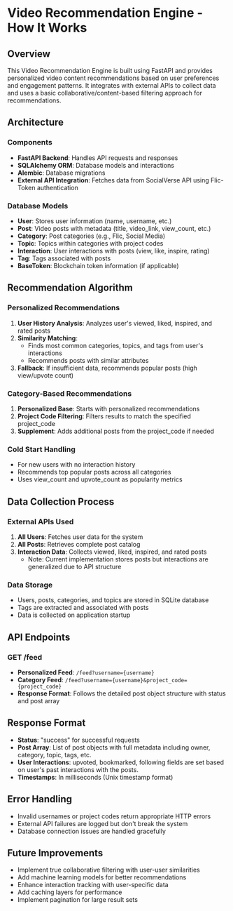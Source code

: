 # Video Recommendation Engine - How It Works

## Overview
This Video Recommendation Engine is built using FastAPI and provides personalized video content recommendations based on user preferences and engagement patterns. It integrates with external APIs to collect data and uses a basic collaborative/content-based filtering approach for recommendations.

## Architecture

### Components
- **FastAPI Backend**: Handles API requests and responses
- **SQLAlchemy ORM**: Database models and interactions
- **Alembic**: Database migrations
- **External API Integration**: Fetches data from SocialVerse API using Flic-Token authentication

### Database Models
- **User**: Stores user information (name, username, etc.)
- **Post**: Video posts with metadata (title, video_link, view_count, etc.)
- **Category**: Post categories (e.g., Flic, Social Media)
- **Topic**: Topics within categories with project codes
- **Interaction**: User interactions with posts (view, like, inspire, rating)
- **Tag**: Tags associated with posts
- **BaseToken**: Blockchain token information (if applicable)

## Recommendation Algorithm

### Personalized Recommendations
1. **User History Analysis**: Analyzes user's viewed, liked, inspired, and rated posts
2. **Similarity Matching**:
   - Finds most common categories, topics, and tags from user's interactions
   - Recommends posts with similar attributes
3. **Fallback**: If insufficient data, recommends popular posts (high view/upvote count)

### Category-Based Recommendations
1. **Personalized Base**: Starts with personalized recommendations
2. **Project Code Filtering**: Filters results to match the specified project_code
3. **Supplement**: Adds additional posts from the project_code if needed

### Cold Start Handling
- For new users with no interaction history
- Recommends top popular posts across all categories
- Uses view_count and upvote_count as popularity metrics

## Data Collection Process

### External APIs Used
1. **All Users**: Fetches user data for the system
2. **All Posts**: Retrieves complete post catalog
3. **Interaction Data**: Collects viewed, liked, inspired, and rated posts
   - Note: Current implementation stores posts but interactions are generalized due to API structure

### Data Storage
- Users, posts, categories, and topics are stored in SQLite database
- Tags are extracted and associated with posts
- Data is collected on application startup

## API Endpoints

### GET /feed
- **Personalized Feed**: `/feed?username={username}`
- **Category Feed**: `/feed?username={username}&project_code={project_code}`
- **Response Format**: Follows the detailed post object structure with status and post array

## Response Format
- **Status**: "success" for successful requests
- **Post Array**: List of post objects with full metadata including owner, category, topic, tags, etc.
- **User Interactions**: upvoted, bookmarked, following fields are set based on user's past interactions with the posts.
- **Timestamps**: In milliseconds (Unix timestamp format)

## Error Handling
- Invalid usernames or project codes return appropriate HTTP errors
- External API failures are logged but don't break the system
- Database connection issues are handled gracefully

## Future Improvements
- Implement true collaborative filtering with user-user similarities
- Add machine learning models for better recommendations
- Enhance interaction tracking with user-specific data
- Add caching layers for performance
- Implement pagination for large result sets
